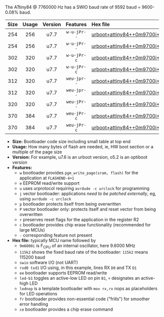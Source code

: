 The ATtiny84 @ 7760000 Hz has a SWIO baud rate of 9592 baud = 9600-0.08% baud.

|Size|Usage|Version|Features|Hex file|
|:-:|:-:|:-:|:-:|:--|
|254|256|u7.7|`w-u-jPr--`|[urboot+attiny84++0m9700i++++1k2_swio_rxa3_txa2_led+a4.hex](https://raw.githubusercontent.com/stefanrueger/urboot.hex/main/mcus/attiny84/internal_oscillator/fint++0m9700_Hz/br++++1k2_bps/urboot+attiny84++0m9700i++++1k2_swio_rxa3_txa2_led+a4.hex)|
|254|256|u7.7|`w-u-jPr--`|[urboot+attiny84++0m9700i++++1k2_swio_rxa3_txa2_lednop.hex](https://raw.githubusercontent.com/stefanrueger/urboot.hex/main/mcus/attiny84/internal_oscillator/fint++0m9700_Hz/br++++1k2_bps/urboot+attiny84++0m9700i++++1k2_swio_rxa3_txa2_lednop.hex)|
|302|320|u7.7|`w-u-jPr-c`|[urboot+attiny84++0m9700i++++1k2_swio_rxa3_txa2_led+a4_fr_ce.hex](https://raw.githubusercontent.com/stefanrueger/urboot.hex/main/mcus/attiny84/internal_oscillator/fint++0m9700_Hz/br++++1k2_bps/urboot+attiny84++0m9700i++++1k2_swio_rxa3_txa2_led+a4_fr_ce.hex)|
|302|320|u7.7|`w-u-jPr-c`|[urboot+attiny84++0m9700i++++1k2_swio_rxa3_txa2_lednop_fr_ce.hex](https://raw.githubusercontent.com/stefanrueger/urboot.hex/main/mcus/attiny84/internal_oscillator/fint++0m9700_Hz/br++++1k2_bps/urboot+attiny84++0m9700i++++1k2_swio_rxa3_txa2_lednop_fr_ce.hex)|
|312|320|u7.7|`weu-jpr--`|[urboot+attiny84++0m9700i++++1k2_swio_rxa3_txa2_ee_led+a4.hex](https://raw.githubusercontent.com/stefanrueger/urboot.hex/main/mcus/attiny84/internal_oscillator/fint++0m9700_Hz/br++++1k2_bps/urboot+attiny84++0m9700i++++1k2_swio_rxa3_txa2_ee_led+a4.hex)|
|312|320|u7.7|`weu-jpr--`|[urboot+attiny84++0m9700i++++1k2_swio_rxa3_txa2_ee_lednop.hex](https://raw.githubusercontent.com/stefanrueger/urboot.hex/main/mcus/attiny84/internal_oscillator/fint++0m9700_Hz/br++++1k2_bps/urboot+attiny84++0m9700i++++1k2_swio_rxa3_txa2_ee_lednop.hex)|
|320|320|u7.7|`weu-jPr--`|[urboot+attiny84++0m9700i++++1k2_swio_rxa3_txa2_ee.hex](https://raw.githubusercontent.com/stefanrueger/urboot.hex/main/mcus/attiny84/internal_oscillator/fint++0m9700_Hz/br++++1k2_bps/urboot+attiny84++0m9700i++++1k2_swio_rxa3_txa2_ee.hex)|
|370|384|u7.7|`weu-jPr-c`|[urboot+attiny84++0m9700i++++1k2_swio_rxa3_txa2_ee_led+a4_fr_ce.hex](https://raw.githubusercontent.com/stefanrueger/urboot.hex/main/mcus/attiny84/internal_oscillator/fint++0m9700_Hz/br++++1k2_bps/urboot+attiny84++0m9700i++++1k2_swio_rxa3_txa2_ee_led+a4_fr_ce.hex)|
|370|384|u7.7|`weu-jPr-c`|[urboot+attiny84++0m9700i++++1k2_swio_rxa3_txa2_ee_lednop_fr_ce.hex](https://raw.githubusercontent.com/stefanrueger/urboot.hex/main/mcus/attiny84/internal_oscillator/fint++0m9700_Hz/br++++1k2_bps/urboot+attiny84++0m9700i++++1k2_swio_rxa3_txa2_ee_lednop_fr_ce.hex)|

- **Size:** Bootloader code size including small table at top end
- **Usage:** How many bytes of flash are needed, ie, HW boot section or a multiple of the page size
- **Version:** For example, u7.6 is an urboot version, o5.2 is an optiboot version
- **Features:**
  + `w` bootloader provides `pgm_write_page(sram, flash)` for the application at `FLASHEND-4+1`
  + `e` EEPROM read/write support
  + `u` uses urprotocol requiring `avrdude -c urclock` for programming
  + `j` vector bootloader: applications *need to be patched externally*, eg, using `avrdude -c urclock`
  + `p` bootloader protects itself from being overwritten
  + `P` vector bootloader only: protects itself and reset vector from being overwritten
  + `r` preserves reset flags for the application in the register R2
  + `c` bootloader provides chip erase functionality (recommended for large MCUs)
  + `-` corresponding feature not present
- **Hex file:** typically MCU name followed by
  + `9m6000i` is F<sub>CPU</sub> of an internal oscillator, here 9.6000 MHz
  + `115k2` shows the fixed baud rate of the bootloader: `115k2` means 115200 baud
  + `swio` software I/O (not UART)
  + `rxd0 txd1` I/O using, in this example, lines RX `D0` and TX `D1`
  + `ee` bootloader supports EEPROM read/write
  + `led-b1` toggles an active-low LED on pin `B1`, `+` designates an active-high LED
  + `lednop` is a template bootloader with `mov rx,rx` nops as placeholders for LED operations
  + `fr` bootloader provides non-essential code ("frills") for smoother error handling
  + `ce` bootloader provides a chip erase command
